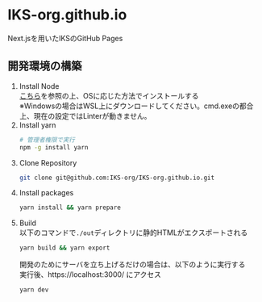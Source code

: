 # IKS-org.github.io
Next.jsを用いたIKSのGitHub Pages

## 開発環境の構築
1. Install Node  
    [こちら](https://nodejs.org/ja/download/)を参照の上、OSに応じた方法でインストールする   
    ※Windowsの場合はWSL上にダウンロードしてください。cmd.exeの都合上、現在の設定ではLinterが動きません。
2. Install yarn
    ```bash
    # 管理者権限で実行
    npm -g install yarn
    ```
3. Clone Repository
    ```bash
    git clone git@github.com:IKS-org/IKS-org.github.io.git
    ```
4. Install packages
    ```bash
    yarn install && yarn prepare
    ```
5. Build  
    以下のコマンドで`./out`ディレクトリに静的HTMLがエクスポートされる
    ```bash
    yarn build && yarn export
    ```
    開発のためにサーバを立ち上げるだけの場合は、以下のように実行する  
    実行後、https://localhost:3000/ にアクセス
    ```bash
    yarn dev
    ```
